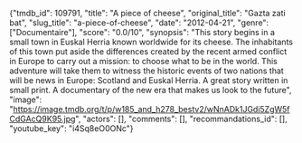 {"tmdb_id": 109791, "title": "A piece of cheese", "original_title": "Gazta zati bat", "slug_title": "a-piece-of-cheese", "date": "2012-04-21", "genre": ["Documentaire"], "score": "0.0/10", "synopsis": "This story begins in a small town in Euskal Herria  known worldwide for its cheese. The inhabitants of this town put aside the differences created by the recent armed conflict in Europe to carry out a mission: to choose what to be in the world. This adventure will take them to witness the historic events of two nations that will be news in Europe: Scotland and Euskal Herria. A great story written in small print. A documentary of the new era that makes us look to the future", "image": "https://image.tmdb.org/t/p/w185_and_h278_bestv2/wNnADk1JGdi5ZgW5fCdGAcQ9K95.jpg", "actors": [], "comments": [], "recommandations_id": [], "youtube_key": "i4Sq8eO0ONc"}